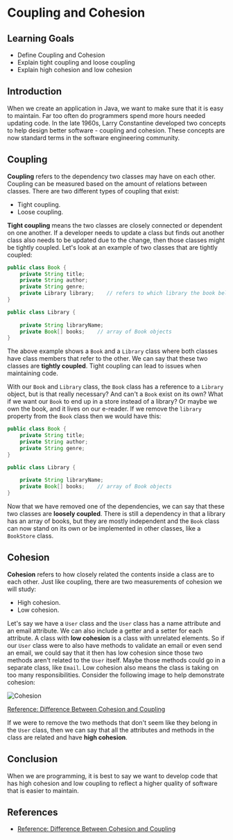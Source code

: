 # Coupling and Cohesion

## Learning Goals

- Define Coupling and Cohesion
- Explain tight coupling and loose coupling
- Explain high cohesion and low cohesion

## Introduction

When we create an application in Java, we want to make sure that it is easy
to maintain. Far too often do programmers spend more hours needed updating code.
In the late 1960s, Larry Constantine developed two concepts to help design
better software - coupling and cohesion. These concepts are now standard
terms in the software engineering community.

## Coupling

**Coupling** refers to the dependency two classes may have on each other.
Coupling can be measured based on the amount of relations between classes.
There are two different types of coupling that exist:

- Tight coupling.
- Loose coupling.

**Tight coupling** means the two classes are closely connected or dependent on
one another. If a developer needs to update a class but finds out another class
also needs to be updated due to the change, then those classes might be tightly
coupled. Let's look at an example of two classes that are tightly coupled:

```java
public class Book {
    private String title;
    private String author;
    private String genre;
    private Library library;    // refers to which library the book belongs to
}

public class Library {
    
    private String libraryName;
    private Book[] books;    // array of Book objects
}
```

The above example shows a `Book` and a `Library` class where both classes have
class members that refer to the other. We can say that these two classes are
**tightly coupled**. Tight coupling can lead to issues when maintaining code.

With our `Book` and `Library` class, the `Book` class has a reference to a
`Library` object, but is that really necessary? And can't a `Book` exist on its
own? What if we want our `Book` to end up in a store instead of a library? Or
maybe we own the book, and it lives on our e-reader. If we remove the `library`
property from the `Book` class then we would have this:

```java
public class Book {
    private String title;
    private String author;
    private String genre;
}

public class Library {
    
    private String libraryName;
    private Book[] books;    // array of Book objects
}
```

Now that we have removed one of the dependencies, we can say that these two
classes are **loosely coupled**. There is still a dependency in that a library
has an array of books, but they are mostly independent and the `Book` class can
now stand on its own or be implemented in other classes, like a `BookStore`
class.

## Cohesion

**Cohesion** refers to how closely related the contents inside a class are to
each other. Just like coupling, there are two measurements of cohesion we will
study:

- High cohesion.
- Low cohesion.

Let's say we have a `User` class and the `User` class has a name attribute and
an email attribute. We can also include a getter and a setter for each
attribute. A class with **low cohesion** is a class with unrelated
elements. So if our `User` class were to also have methods to validate an email
or even send an email, we could say that it then has low cohesion since those
two methods aren't related to the `User` itself. Maybe those methods could go in
a separate class, like `Email`. Low cohesion also means the class is taking on
too many responsibilities. Consider the following image to help demonstrate
cohesion:

![Cohesion](https://curriculum-content.s3.amazonaws.com/java-mod-2/coupling-cohesion/Cohesion.png)

[Reference: Difference Between Cohesion and Coupling](https://www.baeldung.com/cs/cohesion-vs-coupling)

If we were to remove the two methods that don't seem like they belong in the
`User` class, then we can say that all the attributes and methods in the class
are related and have **high cohesion**.

## Conclusion

When we are programming, it is best to say we want to develop code that has
high cohesion and low coupling to reflect a higher quality of software that is
easier to maintain.

## References

- [Reference: Difference Between Cohesion and Coupling](https://www.baeldung.com/cs/cohesion-vs-coupling)

